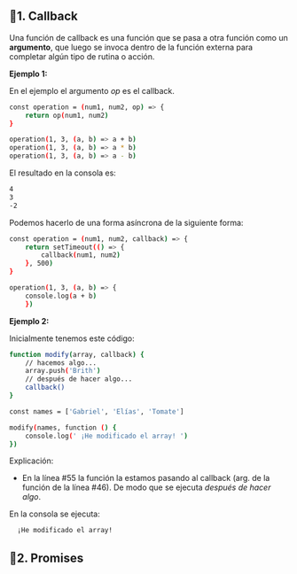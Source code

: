 ## 📍1. Callback

Una función de callback es una función que se pasa a otra función como un **argumento**, que luego se invoca dentro de la función externa para completar algún tipo de rutina o acción.

**Ejemplo 1:**

En el ejemplo el argumento _op_ es el callback.

```sh
const operation = (num1, num2, op) => {
    return op(num1, num2)
}

operation(1, 3, (a, b) => a + b)
operation(1, 3, (a, b) => a * b)
operation(1, 3, (a, b) => a - b)
```

El resultado en la consola es:

```sh
4
3
-2
```

Podemos hacerlo de una forma asíncrona de la siguiente forma:

```sh
const operation = (num1, num2, callback) => {
    return setTimeout(() => {
        callback(num1, num2)
    }, 500)
}

operation(1, 3, (a, b) => {
    console.log(a + b)
    })
```

**Ejemplo 2:**

Inicialmente tenemos este código:

```sh
function modify(array, callback) {
    // hacemos algo...
    array.push('Brith')
    // después de hacer algo...
    callback()
}

const names = ['Gabriel', 'Elías', 'Tomate']

modify(names, function () {
    console.log(' ¡He modificado el array! ')
})
```

Explicación:
- En la línea #55 la función la estamos pasando al callback (arg. de la función de la línea #46). De modo que se ejecuta *después de hacer algo*.

En la consola se ejecuta:

```sh
  ¡He modificado el array!
```

## 📍2. Promises

